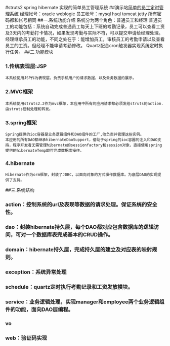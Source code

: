 #struts2 spring hibernate 实现的简单员工管理系统
##演示站[简单的员工定时管理系统](http://java.licyun.com/hrSystem/)
    经理帐号：oracle weblogic
    员工帐号：mysql hsql tomcat jetty
    所有密码都和帐号相同
##一.系统功能介绍
    系统分为两个角色：普通员工和经理
    普通员工的功能包括：系统自动完成普通员工每天上下班的考勤记录，员工可以查看工资及3天内的考勤打卡情况，如果发现考勤与实际不符，可以提交申请给经理处理。
    经理继承员工的功能，不同之处在于：能增加员工，审核员工的考勤申请以及查看员工的工资。但经理不能申请考勤修改。
    Quartz配合cron触发器实现系统定时执行任务。
##二.功能模块
###  1.传统表现层:JSP
    本系统使用JSP作为表现层，负责手机用户的请求数据，以及业务数据的展示。
###  2.MVC框架
    本系统使用struts2.2作为mvc框架，本应用中所有的应用请求都必须发给struts的action.由struts控制处理和转发。
###  3.spring框架
    Spring提供的ioc容器是业务逻辑组件和DAO组件的工厂,他负责并管理这些实例。
    本应用的所有DAO都继承hibernateDaoSupport，借助于spring的ioc容器的注入和DAO支持，程序开发者无需管理hibernate的sessionfactory和session对象，直接使用spring提供的hibernateTemp即可完成数据库操作。
###  4.hibernate
    Hibernate作为orm框架，封装了JDBC，以面向对象的方式操作数据库。为底层DAO的实现提供了支持。
##三.系统结构
###  action：控制系统的url及表现等数据的请求处理。保证系统的安全性。
###  dao：封装hibernate持久层，每个DAO都对应包含数据库的逻辑访问，可对一个数据库表完成基本的CRUD操作。
###  domain：hibernate持久层，完成持久层的建立及对应表的映射规则。
###  exception：系统异常处理
###  schedule：quartz定时执行考勤记录和工资发放模块。
###  service：业务逻辑处理，实现manager和employee两个业务逻辑组件的功能，面向DAO层编程。
###  vo
###  web：验证码实现
